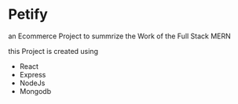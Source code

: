 # Petify
an Ecommerce Project to summrize the Work of the Full Stack MERN 

this Project is created using 
- React
- Express
- NodeJs
- Mongodb
